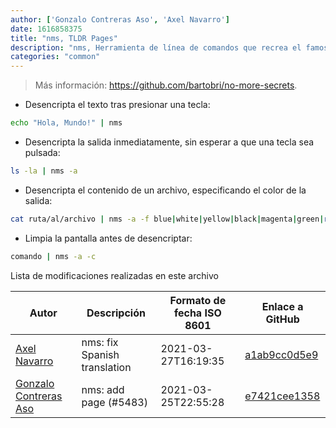 ```yaml
---
author: ['Gonzalo Contreras Aso', 'Axel Navarro']
date: 1616858375
title: "nms, TLDR Pages"
description: "nms, Herramienta de línea de comandos que recrea el famoso efecto de desencriptado de datos de la película Sneakers (1992)."
categories: "common"
---
```

> Más información: <https://github.com/bartobri/no-more-secrets>.

- Desencripta el texto tras presionar una tecla:

```bash
echo "Hola, Mundo!" | nms
```

- Desencripta la salida inmediatamente, sin esperar a que una tecla sea pulsada:

```bash
ls -la | nms -a
```

- Desencripta el contenido de un archivo, especificando el color de la salida:

```bash
cat ruta/al/archivo | nms -a -f blue|white|yellow|black|magenta|green|red
```

- Limpia la pantalla antes de desencriptar:

```bash
comando | nms -a -c
```
Lista de modificaciones realizadas en este archivo


Autor | Descripción | Formato de fecha ISO 8601 | Enlace a GitHub
------|-----|-----|-----
[Axel Navarro](mailto:navarroaxel@gmail.com) | nms: fix Spanish translation | 2021-03-27T16:19:35 | [a1ab9cc0d5e9](https://github.com/tldr-pages/tldr/commit/a1ab9cc0d5e9e456946b76b312d6b719a250005b)
[Gonzalo Contreras Aso](mailto:61254163+goznalo-git@users.noreply.github.com) | nms: add page (#5483) | 2021-03-25T22:55:28 | [e7421cee1358](https://github.com/tldr-pages/tldr/commit/e7421cee1358e1c59ead1e1e3b9f0922f4dd736b)

